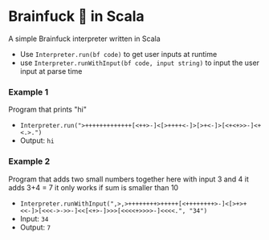 # Brainfuck 🧠 in Scala 
A simple Brainfuck interpreter written in Scala
- Use 
`Interpreter.run(bf code)` 
to get user inputs at runtime
- use `Interpreter.runWithInput(bf code, input string)`
to input the user input at parse time

### Example 1
Program that prints "hi"
- `Interpreter.run(">+++++++++++++[<++>-]<[>++++<-]>[>+<-]>[<+<+>>-]<+<.>.")`
- Output: `hi`


### Example 2
Program that adds two small numbers together here with input 3 and 4 it adds 3+4 = 7 it only works if sum is smaller than 10
- `Interpreter.runWithInput(",>,>++++++++>+++++[<++++++++>-]<[>+>+<<-]>[<<<->->>-]<<[<+>-]>>>[<<<<+>>>>-]<<<<.", "34")`
- Input: `34`
- Output: `7`

